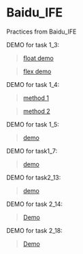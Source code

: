 # Baidu_IFE
Practices from Baidu_IFE

DEMO for task 1_3: 
>[float demo](http://wavysea.github.io/BaiduIFE/task1_3float.html)

>[flex demo](http://wavysea.github.io/BaiduIFE/task1_3flex.html)

DEMO for task 1_4:
>[method 1](http://wavysea.github.io/BaiduIFE/task1_4m1.html)

>[method 2](http://wavysea.github.io/BaiduIFE/task1_4m2.html)

DEMO for task 1_5:
>[demo](http://wavysea.github.io/BaiduIFE/task1_5.html)

DEMO for task1_7:
>[demo](http://wavysea.github.io/BaiduIFE/task1_7.html)

DEMO for task2_13:
>[demo](http://wavysea.github.io/BaiduIFE/task2_13.html)

DEMO for task 2_14:
>[Demo](http://wavysea.github.io/BaiduIFE/task2_14.html)

DEMO for task 2_18:
>[Demo](http://wavysea.github.io/BaiduIFE/task2_18.html)

